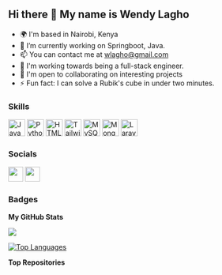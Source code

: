 ## Hi there 👋 My name is Wendy Lagho



<!--
As a dedicated student, I'm passionate about expanding my knowledge in software engineering. My journey involves mastering various programming languages, engaging in research, and preparing for a dynamic career in tech. I aim to become a versatile and skilled professional, capable of developing innovative solutions to complex problems in the ever-evolving field of software development.
-->
<!--
**Wendy-Lagho/Wendy-Lagho** is a ✨ _special_ ✨ repository because its `README.md` (this file) appears on your GitHub profile.

Here are some ideas to get you started:
-->
* 🌍  I'm based in Nairobi, Kenya
* 🔭  I’m currently working on Springboot, Java.
* 📫  You can contact me at [wlagho@gmail.com](mailto:wlagho@gmail.com)
* 🚀  I'm working towards being a full-stack engineer.
* 👯  I'm open to collaborating on interesting projects
* ⚡  Fun fact: I can solve a Rubik's cube in under two minutes.
<!-- 
* 🌱  I'm currently learning as many things as I can about software engineering.
  -->

 <!-- 
- 🔭 I’m currently working on ...
- 🌱 I’m currently learning ...
- 👯 I’m looking to collaborate on ...
- 🤔 I’m looking for help with ...
- 💬 Ask me about ...
- 📫 How to reach me: ...
- 😄 Pronouns: ...
- ⚡ Fun fact: ...
-->

### Skills

<p align="left">
<a href="https://www.java.com/" target="_blank" rel="noreferrer"><img src="https://raw.githubusercontent.com/danielcranney/readme-generator/main/public/icons/skills/java-colored.svg" width="34" height="34" alt="Java" /></a>
<a href="https://www.python.org/" target="_blank" rel="noreferrer"><img src="https://raw.githubusercontent.com/danielcranney/readme-generator/main/public/icons/skills/python-colored.svg" width="34" height="34" alt="Python" /></a>
<a href="https://developer.mozilla.org/en-US/docs/Glossary/HTML5" target="_blank" rel="noreferrer"><img src="https://raw.githubusercontent.com/danielcranney/readme-generator/main/public/icons/skills/html5-colored.svg" width="34" height="34" alt="HTML5" /></a>
<a href="https://tailwindcss.com/" target="_blank" rel="noreferrer"><img src="https://raw.githubusercontent.com/danielcranney/readme-generator/main/public/icons/skills/tailwindcss-colored.svg" width="34" height="34" alt="TailwindCSS" /></a>
<a href="https://www.mysql.com/" target="_blank" rel="noreferrer"><img src="https://raw.githubusercontent.com/danielcranney/readme-generator/main/public/icons/skills/mysql-colored.svg" width="34" height="34" alt="MySQL" /></a>
<a href="https://www.mongodb.com/" target="_blank" rel="noreferrer"><img src="https://raw.githubusercontent.com/danielcranney/readme-generator/main/public/icons/skills/mongodb-colored.svg" width="34" height="34" alt="MongoDB" /></a>
<a href="https://laravel.com/" target="_blank" rel="noreferrer"><img src="https://raw.githubusercontent.com/danielcranney/readme-generator/main/public/icons/skills/laravel-colored.svg" width="34" height="34" alt="Laravel" /></a>
</p>


### Socials

<p align="left"> 
<a href="https://www.github.com/Wendy-Lagho" target="_blank" rel="noreferrer"><img src="https://raw.githubusercontent.com/danielcranney/readme-generator/main/public/icons/socials/github.svg" width="30" height="30" /></a> 
<a href="https://www.linkedin.com/in/wendy-lagho-2b3126236" target="_blank" rel="noreferrer"><img src="https://raw.githubusercontent.com/danielcranney/readme-generator/main/public/icons/socials/linkedin.svg" width="30" height="30" /></a> 


### Badges

<b>My GitHub Stats</b>
<!--
<a href="http://www.github.com/Wendy-Lagho"><img src="https://github-readme-stats.vercel.app/api?username=Wendy-Lagho&show_icons=true&hide=&count_private=true&title_color=a855f7&text_color=ffffff&icon_color=0891b2&bg_color=1c1917&hide_border=true&show_icons=true" alt="Wendy-Lagho's GitHub stats" /></a>
-->
<a href="http://www.github.com/Wendy-Lagho"><img src="https://github-readme-streak-stats.herokuapp.com/?user=Wendy-Lagho&stroke=ffffff&background=1c1917&ring=a855f7&fire=a855f7&currStreakNum=ffffff&currStreakLabel=a855f7&sideNums=ffffff&sideLabels=ffffff&dates=ffffff&hide_border=true" /></a>

<a href="https://github.com/Wendy-Lagho" align="left"><img src="https://github-readme-stats.vercel.app/api/top-langs/?username=Wendy-Lagho&langs_count=10&title_color=a855f7&text_color=ffffff&icon_color=0891b2&bg_color=1c1917&hide_border=true&locale=en&custom_title=Top%20%Languages" alt="Top Languages" /></a>

<b>Top Repositories</b>

<div width="100%" align="center"></div><br /><br /><br /><br /><br /><br /><br />
